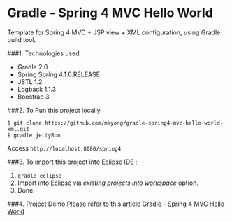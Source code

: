 Gradle - Spring 4 MVC Hello World
===============================
Template for Spring 4 MVC + JSP view + XML configuration, using Gradle build tool.

###1. Technologies used :
* Gradle 2.0
* Spring Spring 4.1.6.RELEASE
* JSTL 1.2
* Logback 1.1.3
* Boostrap 3

###2. To Run this project locally.
```shell
$ git clone https://github.com/mkyong/gradle-spring4-mvc-hello-world-xml.git
$ gradle jettyRun
```
Access ```http://localhost:8080/spring4```

###3. To import this project into Eclipse IDE :
1. ```gradle eclipse```
2. Import into Eclipse via *existing projects into workspace* option.
3. Done.

###4. Project Demo
Please refer to this article [Gradle - Spring 4 MVC Hello World ](http://www.mkyong.com/spring-mvc/gradle-spring-mvc-web-project-example/)

